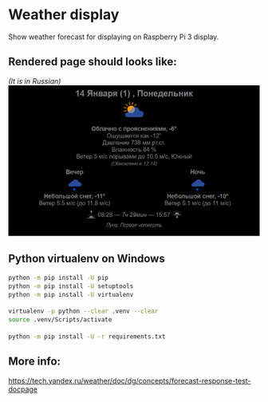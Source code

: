 # Weather display
Show weather forecast for displaying on Raspberry Pi 3 display.


## Rendered page should looks like:
_(It is in Russian)_
![PageView](./img/weather_display_page_rendered.png)


## Python virtualenv on Windows
```bash
python -m pip install -U pip
python -m pip install -U setuptools
python -m pip install -U virtualenv

virtualenv -p python --clear .venv --clear
source .venv/Scripts/activate

python -m pip install -U -r requirements.txt
```


## More info:
https://tech.yandex.ru/weather/doc/dg/concepts/forecast-response-test-docpage
